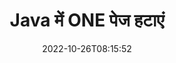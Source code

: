---
############################# Static ############################
layout: "auto-gen-merger"
date: 2022-10-26T08:15:52
draft: false
otherformats: ott pdf pps ppsx ppt pptx rtf tex vdx vsdm vsdx vssm vssx vstm vstx vsx

############################# Head ############################
head_title: "Java में ONE पेज हटाएं"
head_description: "दस्तावेज़ विलय API का उपयोग करके पृष्ठ क्रम को उलट कर Java में ONE फ़ाइल से एकल पृष्ठ या पृष्ठों के संग्रह को निकालें या हटाएं।"

############################# Header ############################
title: "Java में ONE पेज हटाएं"
description: "{{उत्पादनाम}} कोड की कुछ पंक्तियों वाले ONE पृष्ठ हटाएं।"
bg_image: "https://cms.admin.containerize.com/templates/aspose/App_Themes/V3/images/bg/header1.png"
bg_overlay: false
button:
    enable: true
    icon: "fas fa-arrow-down"
    label: "नि: शुल्क परीक्षण डाउनलोड करें"
    link: "https://downloads.groupdocs.com/merger/java"

############################# SubMenu ############################
submenu:
    enable: true

    left:
        img_alt: "GroupDocs.Merger for Java"
        image: "https://cms.admin.containerize.com/templates/groupdocs/images/product-logos/90x90-noborder/groupdocs-merger-java.png"
        product: "GroupDocs.Merger"
        platform: "Java"

    middle:
        button:

            # button loop
            - link: "https://apireference.groupdocs.com/merger/java"
              text: "एपीआई संदर्भ"

            # button loop
            - link: "https://github.com/groupdocs-merger"
              text: "कोड उदाहरण"

            # button loop
            - link: "https://products.groupdocs.app/merger/family"
              text: "लाइव डेमो"

            # button loop
            - link: "https://purchase.groupdocs.com/pricing/merger/java"
              text: "मूल्य निर्धारण"

    right:
        link_download: "https://downloads.groupdocs.com/merger"
        link_learn: "https://docs.groupdocs.com/merger/java"
        link_buy: "https://purchase.groupdocs.com"

############################# About ############################
about:
    enable: true
    title: "GroupDocs.Merger for Java API के बारे में"
    content: |
        [GroupDocs.Merger for Java](/hi/merger/java/) PDF, Microsoft Office (Word, Excel, PowerPoint) सहित दस्तावेज़ स्वरूपों की एक विस्तृत श्रृंखला के बीच सुरक्षित रूप से मर्ज और विभाजित करने का एक सरल समाधान प्रदान करता है , OneNote), OpenDocument, HTML, चित्र और कई अन्य Java अनुप्रयोगों के भीतर। कोड की केवल कुछ पंक्तियों को जोड़कर, कई दस्तावेज़ संचालन करें जैसे कि दस्तावेज़ों के भीतर पृष्ठों के उन्मुखीकरण को स्थानांतरित करना, हटाना, घुमाना, स्वैप करना, निकालना या बदलना। दस्तावेज़ मर्ज करने वाला एपीआई पृष्ठ पर दस्तावेज़ संरचना, स्वरूपण और सामग्री का विश्लेषण करने के लिए छवि के रूप में दस्तावेज़ पृष्ठों का पूर्वावलोकन करने का भी समर्थन करता है।
        
        GroupDocs.Merger API कॉर्पोरेट समाधानों के लिए एक सही विकल्प है जिसके लिए फ़ाइल पृष्ठ हटाने की सुविधाओं की आवश्यकता होती है। ये एपीआई J2SE 7.0 (1.7), J2SE 8.0 (1.8), Java 10 सहित सभी प्रमुख ऑपरेटिंग सिस्टम और प्लेटफॉर्म पर अच्छी तरह से समर्थित हैं।

############################# Steps ############################
steps:
    enable: true
    title_left: "Java में ONE फ़ाइल पेज हटाएं"
    content_left: |
        [GroupDocs.Merger for Java](/hi/merger/java/) डेवलपर्स के लिए Java डेवलपर्स के लिए एक ONE के भीतर एक या कई विशेष पेज हटाना आसान बनाता है। कुछ आसान चरणों को लागू करके फ़ाइल।
        
        * हटाने के लिए पृष्ठ संख्या के साथ **निकालें विकल्प** प्रारंभ करें।
        * **विलय** का नया उदाहरण बनाएं और स्रोत दस्तावेज़ पथ को कंस्ट्रक्टर पैरामीटर के रूप में पास करें।
        * **निकालेंपृष्ठ** पर कॉल करें और **निकालेंविकल्प** ऑब्जेक्ट पास करें।
        * **सहेजें** पर कॉल करें और परिणामी दस्तावेज़ को सहेजने के लिए फ़ाइल पथ निर्दिष्ट करें।

    title_right: "सिस्टम आवश्यकताएं"
    content_right: |
        GroupDocs.Merger for Java API सभी प्रमुख प्लेटफॉर्म और ऑपरेटिंग सिस्टम पर समर्थित हैं। नीचे दिए गए कोड को निष्पादित करने से पहले, कृपया सुनिश्चित करें कि आपके सिस्टम पर निम्नलिखित पूर्वापेक्षाएँ स्थापित हैं।

        * ऑपरेटिंग सिस्टम: माइक्रोसॉफ्ट विंडोज, लिनक्स, मैकओएस
        * विकास परिवेश: NetBeans, IntelliJ IDEA, Eclipse
        * फ़्रेमवर्क: J2SE 7.0 (1.7), J2SE 8.0 (1.8), Java 10
        * [Maven](https://repository.groupdocs.com/webapp/#/artifacts/browse/tree/General/repo/com/groupdocs/groupdocs-merger) से GroupDocs.Merger for Java का नवीनतम संस्करण डाउनलोड करें
         
    code: |
     {{% merger/additional-styles %}}
     {{< merger/code-merger title="Java उदाहरण कोड का उपयोग करके ONE फ़ाइल पृष्ठों को कैसे निकालें">}}

        ```java    
        // GroupDocs.Merger API का उपयोग करके ONE फ़ाइल पृष्ठ निकालें
        // चयनित पृष्ठ संख्याओं के साथ RemoveOptions वर्ग प्रारंभ करें
        RemoveOptions removeOptions = new RemoveOptions(new int[] { 3, 6 });

        // इनपुट ONE दस्तावेज़ के साथ त्वरित विलय
        Merger merger = new Merger("input.one");

        // रिमूवपेज विधि को कॉल करें और उस पर रिमूवऑप्शन ऑब्जेक्ट पास करें
        merger.removePages(removeOptions);
    
        // कॉल सहेजें विधि और आउटपुट दस्तावेज़ को सहेजने के लिए वांछित फ़ाइल पथ पास करें
        merger.save("output.one");
        ```
     {{< /merger/code-merger >}}

############################# Demos ############################
demos:
    enable: true
    title: "लाइव डेमो - ONE पेज ऑनलाइन हटाएं"
    content: |
       [GroupDocs.Merger Live Demos](https://products.groupdocs.app/splitter/remove-pages/one) वेबसाइट पर जाकर अभी ONE फ़ाइल पेज हटाएं।
       लाइव डेमो के निम्नलिखित लाभ हैं।
        
############################# About Formats ############################
about_formats:
    enable: true

############################# More Formats ############################
more_formats:
    enable: true
    title: "अन्य दस्तावेज़ स्वरूपों से पृष्ठ निकालें"
    content: |
        फ़ाइल स्वरूपों और छवियों के लिए Java दस्तावेज़ विलय और विभाजित API। नीचे बताए गए कुछ लोकप्रिय फ़ाइल स्वरूपों को हटा दें।

############################# Back to top ###############################
back_to_top:
    enable: true
---